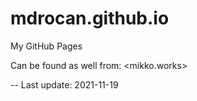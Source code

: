 # mdrocan.github.io
My GitHub Pages

Can be found as well from: <mikko.works>

-- 
Last update: 2021-11-19